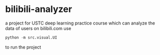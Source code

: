 # bilibili-analyzer
a project for USTC deep learning practice course which can analyze the data of users on bilibili.com
use
```python
python -m src.visual.UI
```
to run the project